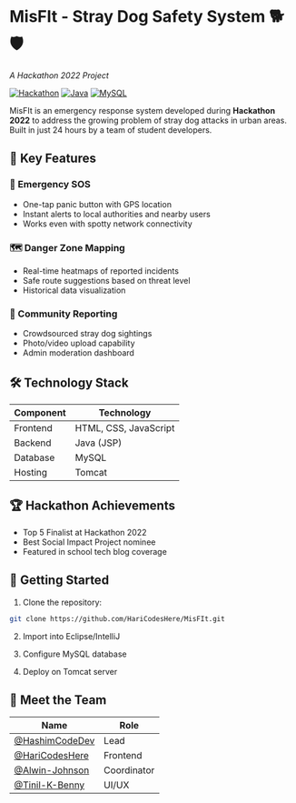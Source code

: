 # MisFIt - Stray Dog Safety System 🐕🛡️
*A Hackathon 2022 Project*

[![Hackathon](https://img.shields.io/badge/Hackathon-2022-blueviolet)](https://example.com)
[![Java](https://img.shields.io/badge/Backend-Java-orange)](https://java.com)
[![MySQL](https://img.shields.io/badge/Database-MySQL-blue)](https://mysql.com)

MisFIt is an emergency response system developed during **Hackathon 2022** to address the growing problem of stray dog attacks in urban areas. Built in just 24 hours by a team of student developers.

## 🌟 Key Features

### 🚨 Emergency SOS
- One-tap panic button with GPS location
- Instant alerts to local authorities and nearby users
- Works even with spotty network connectivity

### 🗺️ Danger Zone Mapping
- Real-time heatmaps of reported incidents
- Safe route suggestions based on threat level
- Historical data visualization

### 📝 Community Reporting
- Crowdsourced stray dog sightings
- Photo/video upload capability
- Admin moderation dashboard

## 🛠️ Technology Stack
| Component       | Technology |
|----------------|------------|
| Frontend       | HTML, CSS, JavaScript |
| Backend        | Java (JSP) |
| Database       | MySQL      |
| Hosting        | Tomcat        |

## 🏆 Hackathon Achievements
- Top 5 Finalist at Hackathon 2022
- Best Social Impact Project nominee
- Featured in school tech blog coverage

## 🚀 Getting Started
1. Clone the repository:
```bash
git clone https://github.com/HariCodesHere/MisFIt.git
```
2. Import into Eclipse/IntelliJ

3. Configure MySQL database

4. Deploy on Tomcat server

## 🤝 Meet the Team

| Name                                                       | Role       |
|------------------------------------------------------------|------------|
| [@HashimCodeDev](https://github.com/HashimCodeDev)         | Lead       |
| [@HariCodesHere](https://github.com/HariCodesHere)         | Frontend   |
| [@Alwin-Johnson](https://github.com/Alwin-Johnson)         | Coordinator|
| [@Tinil-K-Benny](https://github.com/Tinil-K-Benny)         | UI/UX      |

